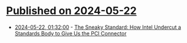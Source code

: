 # [Published on 2024-05-22](index.md)

* [2024-05-22, 01:32:00](https://soylentnews.org/article.pl?sid=24/05/21/0228214&from=rss) - [The Sneaky Standard: How Intel Undercut a Standards Body to Give Us the PCI Connector](https://soylentnews.org/article.pl?sid=24/05/21/0228214&from=rss)
